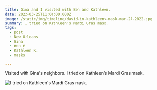 ```yaml
---
title: Gina and I visited with Ben and Kathleen.
date: 2022-03-25T11:00:00.000Z
image: /static/img/timeline/david-in-kathleens-mask-mar-25-2022.jpg
summary: I tried on Kathleen's Mardi Gras mask.
tags:
  - post 
  - New Orleans
  - Gina
  - Ben E.
  - Kathleen K.
  - masks

---
```


Visited with Gina's neighbors. I tried on Kathleen's Mardi Gras mask.

![I tried on Kathleen's Mardi Gras mask.](/static/img/timeline/david-in-kathleens-mask-mar-25-2022.jpg)

